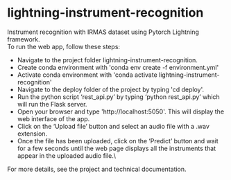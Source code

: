 # lightning-instrument-recognition
Instrument recognition with IRMAS dataset using Pytorch Lightning framework.\
To run the web app, follow these steps:
* Navigate to the project folder lightning-instrument-recognition.
* Create conda environment with 'conda env create -f environment.yml'
* Activate conda environment with 'conda activate lightning-instrument-recognition'
* Navigate to the deploy folder of the project by typing 'cd deploy'.
* Run the python script ‘rest\_api.py’ by typing ‘python rest\_api.py’ which will run the Flask server.
* Open your browser and type 'http://localhost:5050'. This will display the web interface of the app.
* Click on the ‘Upload file’ button and select an audio file with a .wav extension.
* Once the file has been uploaded, click on the ‘Predict’ button and wait for a few seconds until the web page displays all the instruments that appear in the uploaded audio file.\

For more details, see the project and technical documentation.
